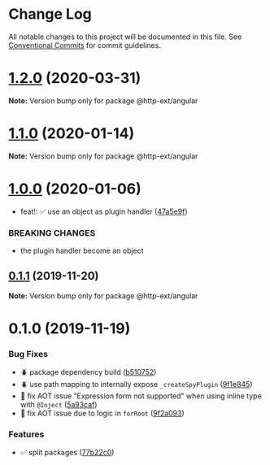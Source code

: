 # Change Log

All notable changes to this project will be documented in this file.
See [Conventional Commits](https://conventionalcommits.org) for commit guidelines.

# [1.2.0](https://github.com/jscutlery/http-ext/compare/v1.1.0...v1.2.0) (2020-03-31)

**Note:** Version bump only for package @http-ext/angular





# [1.1.0](https://github.com/jscutlery/http-ext/compare/v1.0.0...v1.1.0) (2020-01-14)

**Note:** Version bump only for package @http-ext/angular





# [1.0.0](https://github.com/jscutlery/http-ext/compare/v0.1.1...v1.0.0) (2020-01-06)


* feat!: :white_check_mark: use an object as plugin handler ([47a5e9f](https://github.com/jscutlery/http-ext/commit/47a5e9f87d9c4256578a005d77516cb2d7034327))


### BREAKING CHANGES

* the plugin handler become an object





## [0.1.1](https://github.com/jscutlery/http-ext/compare/v0.1.0...v0.1.1) (2019-11-20)

**Note:** Version bump only for package @http-ext/angular





# 0.1.0 (2019-11-19)


### Bug Fixes

* :beetle: package dependency build ([b510752](https://github.com/jscutlery/http-ext/commit/b51075254dc2e337e3e8b5ef293156abf4bf54ff))
* :beetle: use path mapping to internally expose `_createSpyPlugin` ([9f1e845](https://github.com/jscutlery/http-ext/commit/9f1e8459738c2d0571cde0e95d4f9be19d64a440))
* 🐞 fix AOT issue "Expression form not supported" when using inline type with `@Inject` ([5a93caf](https://github.com/jscutlery/http-ext/commit/5a93caf536df1df9e01e3049cc2d8aed2f088eba))
* 🐞 fix AOT issue due to logic in `forRoot` ([9f2a093](https://github.com/jscutlery/http-ext/commit/9f2a093dda9b5f42b47fefcdefa735f1582380be))


### Features

* :white_check_mark: split packages ([77b22c0](https://github.com/jscutlery/http-ext/commit/77b22c01f5de59f02aa28e8bd3fd46e2c49d3bff))
